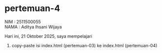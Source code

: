 # pertemuan-4

NIM : 2511500055<br>
NAMA : Aditya Ihsani Wijaya<br>

Hari ini, 21 Oktober 2025, saya mempelajari
<ol>
 <li>copy-paste isi index.html (pertemuan-03) ke index.html (pertemuan-04)</li>
 </ol>